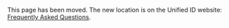 This page has been moved. The new location is on the Unified ID website: [Frequently Asked Questions](https://unifiedid.com/docs/getting-started/gs-faqs).